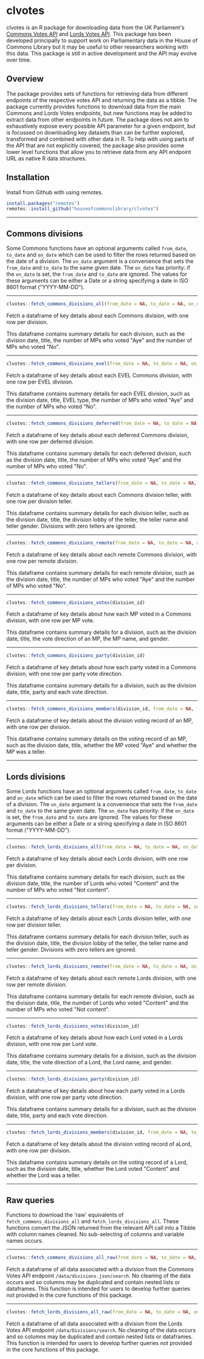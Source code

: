 # clvotes
clvotes is an R package for downloading data from the UK Parliament's [Commons Votes API](https://commonsvotes-api.parliament.uk/swagger/ui/index) and [Lords Votes API](https://lordsvotes-api.parliament.uk/index.html). This package has been developed principally to support work on Parliamentary data in the House of Commons Library but it may be useful to other researchers working with this data. This package is still in active development and the API may evolve over time.

## Overview
The package provides sets of functions for retrieving data from different endpoints of the respective votes API and returning the data as a tibble. The package currently provides functions to download data from the main Commons and Lords Votes endpoints, but new functions may be added to extract data from other endpoints in future. The package does not aim to exhaustively expose every possible API parameter for a given endpoint, but is focussed on downloading key datasets than can be further explored, transformed and combined with other data in R. To help with using parts of the API that are not explicitly covered, the package also provides some lower level functions that allow you to retrieve data from any API endpoint URL as native R data structures.

## Installation
Install from Github with using remotes.

```r
install.packages("remotes")
remotes::install_github("houseofcommonslibrary/clvotes")
```

---

## Commons divisions
Some Commons functions have an optional arguments called ```from_date```, ```to_date``` and ```on_date``` which can be used to filter the rows returned based on the date of a division. The ```on_date``` argument is a convenience that sets the ```from_date``` and ```to_date``` to the same given date. The ```on_date``` has priority: if the ```on_date``` is set, the ```from_date``` and ```to_date``` are ignored. The values for these arguments can be either a Date or a string specifying a date in ISO 8601 format ("YYYY-MM-DD").

---

```r
clvotes::fetch_commons_divisions_all(from_date = NA, to_date = NA, on_date = NA)
```

Fetch a dataframe of key details about each Commons division, with one row per division.

This dataframe contains summary details for each division, such as the division date, title, the number of MPs who voted "Aye" and the number of MPs who voted "No".

---

```r
clvotes::fetch_commons_divisions_evel(from_date = NA, to_date = NA, on_date = NA)
```

Fetch a dataframe of key details about each EVEL Commons division, with one row per EVEL division.

This dataframe contains summary details for each EVEL division, such as the division date, title, EVEL type, the number of MPs who voted "Aye" and the number of MPs who voted "No".

--- 

```r
clvotes::fetch_commons_divisions_deferred(from_date = NA, to_date = NA, on_date = NA)
```

Fetch a dataframe of key details about each deferred Commons division, with one row per deferred division.

This dataframe contains summary details for each deferred division, such as the division date, title, the number of MPs who voted "Aye" and the number of MPs who voted "No".

--- 

```r
clvotes::fetch_commons_divisions_tellers(from_date = NA, to_date = NA, on_date = NA)
```

Fetch a dataframe of key details about each Commons division teller, with one row per division teller.

This dataframe contains summary details for each division teller, such as the division date, title, the division lobby of the teller, the teller name and teller gender. Divisions with zero tellers are ignored.

---

```r
clvotes::fetch_commons_divisions_remote(from_date = NA, to_date = NA, on_date = NA)
```

Fetch a dataframe of key details about each remote Commons division, with one row per remote division.

This dataframe contains summary details for each remote division, such as the division date, title, the number of MPs who voted "Aye" and the number of MPs who voted "No".

---

```r
clvotes::fetch_commons_divisions_votes(division_id)
```

Fetch a dataframe of key details about how each MP voted in a Commons division, with one row per MP vote.

This dataframe contains summary details for a division, such as the division date, title, the vote direction of an MP, the MP name, and gender.

---

```r
clvotes::fetch_commons_divisions_party(division_id)
```

Fetch a dataframe of key details about how each party voted in a Commons division, with one row per party vote direction.

This dataframe contains summary details for a division, such as the division date, title, party and each vote direction.

--- 

```r
clvotes::fetch_commons_divisions_members(division_id, from_date = NA, to_date = NA, on_date = NA)
```

Fetch a dataframe of key details about the division voting record of an MP, with one row per division.

This dataframe contains summary details on the voting record of an MP, such as the division date, title, whether the MP voted "Aye" and whether the MP was a teller.

---

## Lords divisions
Some Lords functions have an optional arguments called ```from_date```, ```to_date``` and ```on_date``` which can be used to filter the rows returned based on the date of a division. The ```on_date``` argument is a convenience that sets the ```from_date``` and ```to_date``` to the same given date. The ```on_date``` has priority: if the ```on_date``` is set, the ```from_date``` and ```to_date``` are ignored. The values for these arguments can be either a Date or a string specifying a date in ISO 8601 format ("YYYY-MM-DD").

--- 

```r
clvotes::fetch_lords_divisions_all(from_date = NA, to_date = NA, on_date = NA)
```

Fetch a dataframe of key details about each Lords division, with one row per division.

This dataframe contains summary details for each division, such as the division date, title, the number of Lords who voted "Content" and the number of MPs who voted "Not content".

--- 

```r
clvotes::fetch_lords_divisions_tellers(from_date = NA, to_date = NA, on_date = NA)
```

Fetch a dataframe of key details about each Lords division teller, with one row per division teller.

This dataframe contains summary details for each division teller, such as the division date, title, the division lobby of the teller, the teller name and teller gender. Divisions with zero tellers are ignored.

---

```r
clvotes::fetch_lords_divisions_remote(from_date = NA, to_date = NA, on_date = NA)
```

Fetch a dataframe of key details about each remote Lords division, with one row per remote division.

This dataframe contains summary details for each remote division, such as the division date, title, the number of Lords who voted "Content" and the number of MPs who voted "Not content".

---

```r
clvotes::fetch_lords_divisions_votes(division_id)
```

Fetch a dataframe of key details about how each Lord voted in a Lords division, with one row per Lord vote.

This dataframe contains summary details for a division, such as the division date, title, the vote direction of a Lord, the Lord name, and gender.

---

```r
clvotes::fetch_lords_divisions_party(division_id)
```

Fetch a dataframe of key details about how each party voted in a Lords division, with one row per party vote direction.

This dataframe contains summary details for a division, such as the division date, title, party and each vote direction.

--- 

```r
clvotes::fetch_lords_divisions_members(division_id, from_date = NA, to_date = NA, on_date = NA)
```

Fetch a dataframe of key details about the division voting record of aLord, with one row per division.

This dataframe contains summary details on the voting record of a Lord, such as the division date, title, whether the Lord voted "Content" and whether the Lord was a teller.

---

## Raw queries
Functions to download the 'raw' equivalents of `fetch_commons_divisions_all` and `fetch_lords_divisions_all`. These functions convert the JSON returned from the relevant API call into a Tibble with column names cleaned. No sub-selecting of columns and variable names occurs.

---

```r
clvotes::fetch_commons_divisions_all_raw(from_date = NA, to_date = NA, on_date = NA)
```

Fetch a dataframe of all data associated with a division from the Commons Votes API endpoint `/data/divisions.json/search`. No cleaning of the data occurs and so columns may be duplicated and contain nested lists or dataframes. This function is intended for users to develop further queries not provided in the core functions of this package. 

---

```r
clvotes::fetch_lords_divisions_all_raw(from_date = NA, to_date = NA, on_date = NA)
```

Fetch a dataframe of all data associated with a division from the Lords Votes API endpoint `/data/Divisions/search`. No cleaning of the data occurs and so columns may be duplicated and contain nested lists or dataframes. This function is intended for users to develop further queries not provided in the core functions of this package. 
